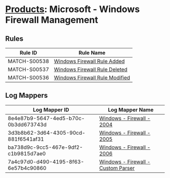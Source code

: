 # [Products](README.md): Microsoft - Windows Firewall Management

## Rules

|Rule ID|Rule Name|
|----|----|
|MATCH-S00538|[Windows Firewall Rule Added](../rules/MATCH-S00538.md)|
|MATCH-S00537|[Windows Firewall Rule Deleted](../rules/MATCH-S00537.md)|
|MATCH-S00536|[Windows Firewall Rule Modified](../rules/MATCH-S00536.md)|


## Log Mappers

|Log Mapper ID|Log Mapper Name|
|----|----|
|8e4e87b9-5647-4ed5-b70c-0b3dd673743d|[Windows - Firewall - 2004](../mappings/8e4e87b9-5647-4ed5-b70c-0b3dd673743d.md)|
|3d3b8b62-3d64-4305-90cd-881f6541af31|[Windows - Firewall - 2005](../mappings/3d3b8b62-3d64-4305-90cd-881f6541af31.md)|
|ba738d9c-9cc5-467e-9df2-c1b9815d7ae0|[Windows - Firewall - 2006](../mappings/ba738d9c-9cc5-467e-9df2-c1b9815d7ae0.md)|
|7a4c97d0-d490-4195-8f63-6e57b4c90860|[Windows - Firewall - Custom Parser](../mappings/7a4c97d0-d490-4195-8f63-6e57b4c90860.md)|



